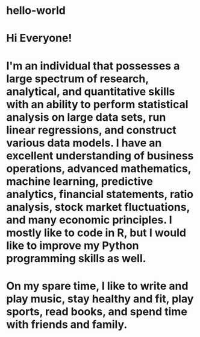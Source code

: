 # hello-world

# Hi Everyone!

# I'm an individual that possesses a large spectrum of research, analytical, and quantitative skills with an ability to perform statistical analysis on large data sets, run linear regressions, and construct various data models. I have an excellent understanding of business operations, advanced mathematics, machine learning, predictive analytics, financial statements, ratio analysis, stock market fluctuations, and many economic principles. I mostly like to code in R, but I would like to improve my Python programming skills as well.

# On my spare time, I like to write and play music, stay healthy and fit, play sports, read books, and spend time with friends and family.
